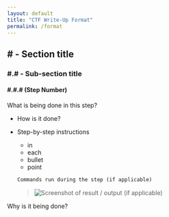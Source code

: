 ```yaml
---
layout: default
title: "CTF Write-Up Format"
permalink: /format
---
```


## \# - Section title

### \#.# - Sub-section title

#### \#.#.# (Step Number)

What is being done in this step?

* How is it done?  
* Step-by-step instructions
   * in
   * each
   * bullet
   * point  

  ``` markdown
  Commands run during the step (if applicable)
  ```

  > ![Screenshot of result / output (if applicable)](https://i.ibb.co/Cz7JJVs/screenshot-example.png)

Why is it being done?
